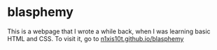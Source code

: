 # blasphemy
This is a webpage that I wrote a while back, when I was learning basic HTML and CSS. To visit it, go to <a href="https://n1xis10t.github.io/blasphemy/">n1xis10t.github.io/blasphemy</a>
